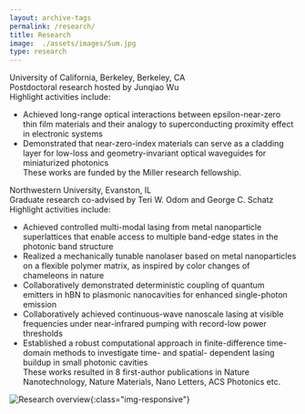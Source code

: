 ```yaml
---
layout: archive-tags
permalink: /research/
title: Research
image:  ./assets/images/Sum.jpg
type: research
---
```


University of California, Berkeley, Berkeley, CA  
Postdoctoral research hosted by Junqiao Wu  
    Highlight activities include:  
-   Achieved long-range optical interactions between epsilon-near-zero thin film materials and their analogy to superconducting proximity effect in electronic systems  
-   Demonstrated that near-zero-index materials can serve as a cladding layer for low-loss and geometry-invariant optical waveguides for miniaturized photonics  
These works are funded by the Miller research fellowship.  

Northwestern University, Evanston, IL                                                                                                   
Graduate research co-advised by Teri W. Odom and George C. Schatz   
    Highlight activities include:   
-   Achieved controlled multi-modal lasing from metal nanoparticle superlattices that enable access to multiple band-edge states in the photonic band structure  
-   Realized a mechanically tunable nanolaser based on metal nanoparticles on a flexible polymer matrix, as inspired by color changes of chameleons in nature  
-   Collaboratively demonstrated deterministic coupling of quantum emitters in hBN to plasmonic nanocavities for enhanced single-photon emission  
-   Collaboratively achieved continuous-wave nanoscale lasing at visible frequencies under near-infrared pumping with record-low power thresholds  
-   Established a robust computational approach in finite-difference time-domain methods to investigate time- and spatial- dependent lasing buildup in small photonic cavities  
These works resulted in 8 first-author publications in Nature Nanotechnology, Nature Materials, Nano Letters, ACS Photonics etc.  

![Research overview](/assets/images/Sum.png){:class="img-responsive"}
